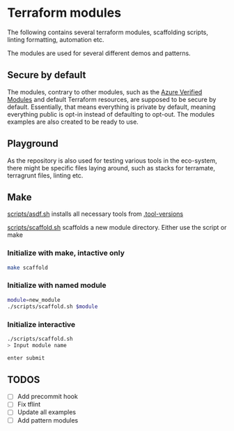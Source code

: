 # Terraform modules

The following contains several terraform modules, scaffolding scripts, linting
formatting, automation etc.

The modules are used for several different demos and patterns.

## Secure by default

The modules, contrary to other modules, such as the [Azure Verified Modules](https://azure.github.io/Azure-Verified-Modules/indexes/terraform/) and default Terraform resources, are supposed to be secure by default. Essentially, that means everything is private by default, meaning everything public is opt-in instead of defaulting to opt-out. The modules examples are also created to be ready to use.

## Playground

As the repository is also used for testing various tools in the eco-system, there might be specific files laying around, such as stacks for terramate, terragrunt files, linting etc.

## Make

[scripts/asdf.sh](./scripts/asdf.sh) installs all necessary tools from [.tool-versions](./.tool-versions)

[scripts/scaffold.sh](./scripts/scaffold.sh) scaffolds a new module directory. Either use the script or make

### Initialize with make, intactive only

```bash
make scaffold
```

### Initialize with named module

```bash
module=new_module
./scripts/scaffold.sh $module
```

### Initialize interactive

```bash
./scripts/scaffold.sh
> Input module name

enter submit
```

## TODOS

- [ ] Add precommit hook
- [ ] Fix tflint
- [ ] Update all examples
- [ ] Add pattern modules
